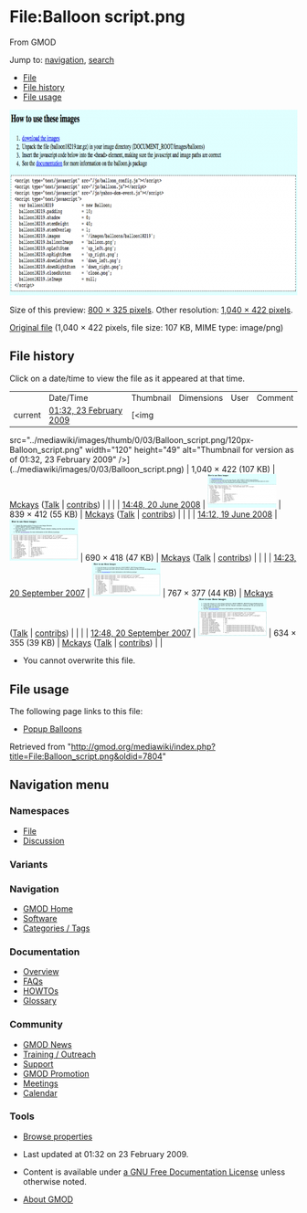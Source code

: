 <div id="mw-page-base" class="noprint">

</div>

<div id="mw-head-base" class="noprint">

</div>

<div id="content" class="mw-body" role="main">

<span id="top"></span>

<div id="mw-js-message" style="display:none;">

</div>



# <span dir="auto">File:Balloon script.png</span>

<div id="bodyContent">

<div id="siteSub">

From GMOD

</div>

<div id="contentSub">

</div>

<div id="jump-to-nav" class="mw-jump">

Jump to: [navigation](#mw-navigation), [search](#p-search)

</div>

<div id="mw-content-text">

- [File](#file)
- [File history](#filehistory)
- [File usage](#filelinks)

<div id="file" class="fullImageLink">

[<img
src="../mediawiki/images/thumb/0/03/Balloon_script.png/800px-Balloon_script.png"
srcset="../mediawiki/images/0/03/Balloon_script.png 1.5x, ../mediawiki/images/0/03/Balloon_script.png 2x"
width="800" height="325" alt="File:Balloon script.png" />](../mediawiki/images/0/03/Balloon_script.png)

<div class="mw-filepage-resolutioninfo">

Size of this preview: <a
href="../mediawiki/images/thumb/0/03/Balloon_script.png/800px-Balloon_script.png"
class="mw-thumbnail-link">800 × 325 pixels</a>.
<span class="mw-filepage-other-resolutions">Other resolution:
<a href="../mediawiki/images/0/03/Balloon_script.png"
class="mw-thumbnail-link">1,040 × 422 pixels</a>.</span>

</div>

</div>

<div class="fullMedia">

<a href="../mediawiki/images/0/03/Balloon_script.png" class="internal"
title="Balloon script.png">Original file</a>
‎<span class="fileInfo">(1,040 × 422 pixels, file size: 107 KB, MIME
type: image/png)</span>

</div>

<div id="mw-imagepage-content" class="mw-content-ltr" lang="en"
dir="ltr">

</div>

## File history

<div id="mw-imagepage-section-filehistory">

Click on a date/time to view the file as it appeared at that time.

|  |  |  |  |  |  |
|----|----|----|----|----|----|
|  | Date/Time | Thumbnail | Dimensions | User | Comment |
| current | [01:32, 23 February 2009](../mediawiki/images/0/03/Balloon_script.png) | [<img
src="../mediawiki/images/thumb/0/03/Balloon_script.png/120px-Balloon_script.png"
width="120" height="49"
alt="Thumbnail for version as of 01:32, 23 February 2009" />](../mediawiki/images/0/03/Balloon_script.png) | 1,040 × 422 <span style="white-space: nowrap;">(107 KB)</span> | <a href="User:Mckays" class="mw-userlink" title="User:Mckays">Mckays</a> <span style="white-space: nowrap;"> <span class="mw-usertoollinks">(<a
href="http://gmod.org/mediawiki/index.php?title=User_talk:Mckays&amp;action=edit&amp;redlink=1"
class="new" title="User talk:Mckays (page does not exist)">Talk</a> \| [contribs](Special:Contributions/Mckays "Special:Contributions/Mckays"))</span></span> |  |
|  | [14:48, 20 June 2008](../mediawiki/images/archive/0/03/20090223013203!Balloon_script.png) | [<img
src="../mediawiki/images/thumb/archive/0/03/20090223013203!Balloon_script.png/120px-Balloon_script.png"
width="120" height="59"
alt="Thumbnail for version as of 14:48, 20 June 2008" />](../mediawiki/images/archive/0/03/20090223013203!Balloon_script.png) | 839 × 412 <span style="white-space: nowrap;">(55 KB)</span> | <a href="User:Mckays" class="mw-userlink" title="User:Mckays">Mckays</a> <span style="white-space: nowrap;"> <span class="mw-usertoollinks">(<a
href="http://gmod.org/mediawiki/index.php?title=User_talk:Mckays&amp;action=edit&amp;redlink=1"
class="new" title="User talk:Mckays (page does not exist)">Talk</a> \| [contribs](Special:Contributions/Mckays "Special:Contributions/Mckays"))</span></span> |  |
|  | [14:12, 19 June 2008](../mediawiki/images/archive/0/03/20080620144842!Balloon_script.png) | [<img
src="../mediawiki/images/thumb/archive/0/03/20080620144842!Balloon_script.png/120px-Balloon_script.png"
width="120" height="73"
alt="Thumbnail for version as of 14:12, 19 June 2008" />](../mediawiki/images/archive/0/03/20080620144842!Balloon_script.png) | 690 × 418 <span style="white-space: nowrap;">(47 KB)</span> | <a href="User:Mckays" class="mw-userlink" title="User:Mckays">Mckays</a> <span style="white-space: nowrap;"> <span class="mw-usertoollinks">(<a
href="http://gmod.org/mediawiki/index.php?title=User_talk:Mckays&amp;action=edit&amp;redlink=1"
class="new" title="User talk:Mckays (page does not exist)">Talk</a> \| [contribs](Special:Contributions/Mckays "Special:Contributions/Mckays"))</span></span> |  |
|  | [14:23, 20 September 2007](../mediawiki/images/archive/0/03/20080619141238!Balloon_script.png) | [<img
src="../mediawiki/images/thumb/archive/0/03/20080619141238!Balloon_script.png/120px-Balloon_script.png"
width="120" height="59"
alt="Thumbnail for version as of 14:23, 20 September 2007" />](../mediawiki/images/archive/0/03/20080619141238!Balloon_script.png) | 767 × 377 <span style="white-space: nowrap;">(44 KB)</span> | <a href="User:Mckays" class="mw-userlink" title="User:Mckays">Mckays</a> <span style="white-space: nowrap;"> <span class="mw-usertoollinks">(<a
href="http://gmod.org/mediawiki/index.php?title=User_talk:Mckays&amp;action=edit&amp;redlink=1"
class="new" title="User talk:Mckays (page does not exist)">Talk</a> \| [contribs](Special:Contributions/Mckays "Special:Contributions/Mckays"))</span></span> |  |
|  | [12:48, 20 September 2007](../mediawiki/images/archive/0/03/20070920142342!Balloon_script.png) | [<img
src="../mediawiki/images/thumb/archive/0/03/20070920142342!Balloon_script.png/120px-Balloon_script.png"
width="120" height="67"
alt="Thumbnail for version as of 12:48, 20 September 2007" />](../mediawiki/images/archive/0/03/20070920142342!Balloon_script.png) | 634 × 355 <span style="white-space: nowrap;">(39 KB)</span> | <a href="User:Mckays" class="mw-userlink" title="User:Mckays">Mckays</a> <span style="white-space: nowrap;"> <span class="mw-usertoollinks">(<a
href="http://gmod.org/mediawiki/index.php?title=User_talk:Mckays&amp;action=edit&amp;redlink=1"
class="new" title="User talk:Mckays (page does not exist)">Talk</a> \| [contribs](Special:Contributions/Mckays "Special:Contributions/Mckays"))</span></span> |  |

</div>

- <span id="mw-imagepage-upload-disallowed">You cannot overwrite this
  file.</span>

## File usage

<div id="mw-imagepage-section-linkstoimage">

The following page links to this file:

- [Popup Balloons](Popup_Balloons "Popup Balloons")

</div>

</div>

<div class="printfooter">

Retrieved from
"<http://gmod.org/mediawiki/index.php?title=File:Balloon_script.png&oldid=7804>"

</div>

<div id="catlinks" class="catlinks catlinks-allhidden">

</div>

<div class="visualClear">

</div>

</div>

</div>

<div id="mw-navigation">

## Navigation menu

<div id="mw-head">



<div id="left-navigation">

<div id="p-namespaces" class="vectorTabs" role="navigation"
aria-labelledby="p-namespaces-label">

### Namespaces

- <span id="ca-nstab-image"><a href="File:Balloon_script.png" accesskey="c"
  title="View the file page [c]">File</a></span>
- <span id="ca-talk"><a
  href="http://gmod.org/mediawiki/index.php?title=File_talk:Balloon_script.png&amp;action=edit&amp;redlink=1"
  accesskey="t"
  title="Discussion about the content page [t]">Discussion</a></span>

</div>

<div id="p-variants" class="vectorMenu emptyPortlet" role="navigation"
aria-labelledby="p-variants-label">

### 

### Variants[](#)

<div class="menu">

</div>

</div>

</div>





</div>

</div>

</div>

<div id="mw-panel">

<div id="p-logo" role="banner">

<a href="Main_Page"
style="background-image: url(../images/GMOD-cogs.png);"
title="Visit the main page"></a>

</div>

<div id="p-Navigation" class="portal" role="navigation"
aria-labelledby="p-Navigation-label">

### Navigation

<div class="body">

- <span id="n-GMOD-Home">[GMOD Home](Main_Page)</span>
- <span id="n-Software">[Software](GMOD_Components)</span>
- <span id="n-Categories-.2F-Tags">[Categories /
  Tags](Categories)</span>

</div>

</div>

<div id="p-Documentation" class="portal" role="navigation"
aria-labelledby="p-Documentation-label">

### Documentation

<div class="body">

- <span id="n-Overview">[Overview](Overview)</span>
- <span id="n-FAQs">[FAQs](Category:FAQ)</span>
- <span id="n-HOWTOs">[HOWTOs](Category:HOWTO)</span>
- <span id="n-Glossary">[Glossary](Glossary)</span>

</div>

</div>

<div id="p-Community" class="portal" role="navigation"
aria-labelledby="p-Community-label">

### Community

<div class="body">

- <span id="n-GMOD-News">[GMOD News](GMOD_News)</span>
- <span id="n-Training-.2F-Outreach">[Training /
  Outreach](Training_and_Outreach)</span>
- <span id="n-Support">[Support](Support)</span>
- <span id="n-GMOD-Promotion">[GMOD Promotion](GMOD_Promotion)</span>
- <span id="n-Meetings">[Meetings](Meetings)</span>
- <span id="n-Calendar">[Calendar](Calendar)</span>

</div>

</div>

<div id="p-tb" class="portal" role="navigation"
aria-labelledby="p-tb-label">

### Tools

<div class="body">


- <span id="t-smwbrowselink"><a href="Special:Browse/File:Balloon_script.png" rel="smw-browse">Browse
  properties</a></span>

</div>

</div>

</div>

</div>

<div id="footer" role="contentinfo">

- <span id="footer-info-lastmod">Last updated at 01:32 on 23 February
  2009.</span>
<!-- - <span id="footer-info-viewcount">10,399 page views.</span> -->
- <span id="footer-info-copyright">Content is available under
  <a href="http://www.gnu.org/licenses/fdl-1.3.html" class="external"
  rel="nofollow">a GNU Free Documentation License</a> unless otherwise
  noted.</span>

<!-- -->

- <span id="footer-places-about">[About
  GMOD](GMOD:About "GMOD:About")</span>

<!-- -->






</div>
